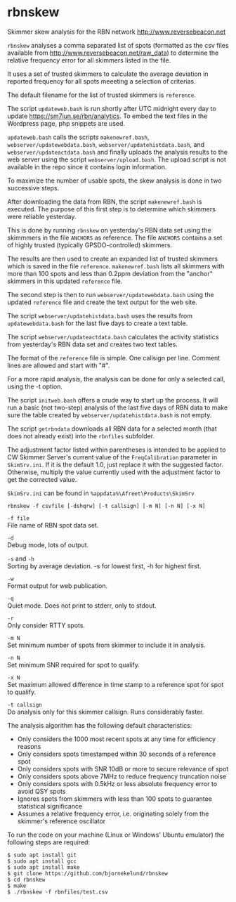 # rbnskew
Skimmer skew analysis for the RBN network http://www.reversebeacon.net

`rbnskew` analyses a comma separated list of spots (formatted as the csv 
files available from http://www.reversebeacon.net/raw_data) to determine
the relative frequency error for all skimmers listed in the file. 

It uses a set of trusted skimmers to calculate the average deviation in reported
frequency for all spots meeeting a selection of criterias.

The default filename for the list of trusted skimmers is `reference`. 

The script `updateweb.bash` is run shortly after UTC midnight every day to 
update https://sm7iun.se/rbn/analytics. To embed the text files in the Wordpress 
page, php snippets are used. 

`updateweb.bash` calls the scripts `makenewref.bash`, `webserver/updatewebdata.bash`, 
`webserver/updatehistdata.bash`, and `webserver/updateactdata.bash` and finally
uploads the analysis results to the web server using the script `webserver/upload.bash`. 
The upload script is not available in the repo since it contains login information. 

To maximize the number of usable spots, the skew analysis is done in two successive steps. 

After downloading the data from RBN, the script `makenewref.bash` is executed.
The purpose of this first step is to determine which skimmers were reliable yesterday.

This is done by running `rbnskew` on yesterday's RBN data set using the skimmmers in the file `ANCHORS` 
as reference. The file `ANCHORS` contains a set of highly trusted (typically GPSDO-controlled) 
skimmers.

The results are then used to create an expanded list of trusted skimmers which is saved in the 
file `reference`. `makenewref.bash` lists all skimmers with more than 100 spots and 
less than 0.2ppm deviation from the "anchor" skimmers in this updated `reference` file. 

The second step is then to run `webserver/updatewebdata.bash` using the updated `reference` 
file and create the text output for the web site.

The script `webserver/updatehistdata.bash` uses the results from `updatewebdata.bash` for 
the last five days to create a text table.

The script `webserver/updateactdata.bash` calculates the activity statistics from yesterday's 
RBN data set and creates two text tables. 

The format of the `reference` file is simple. One callsign per line.
Comment lines are allowed and start with "#". 

For a more rapid analysis, the analysis can be done for only a selected call,
using the -t option.

The script `initweb.bash` offers a crude way to start up the process. 
It will run a basic (not two-step) analysis of the last five days of 
RBN data to make sure the table created by `webserver/updatehistdata.bash` is not empty. 

The script `getrbndata` downloads all RBN data for a selected month (that does not 
already exist) into the `rbnfiles` subfolder.

The adjustment factor listed within parentheses is intended to be applied to
CW Skimmer Server's current value of the `FreqCalibration` parameter in `SkimSrv.ini`.
If it is the default 1.0, just replace it with the suggested factor. Otherwise,
multiply the value currently used with the adjustment factor to get the corrected value.

`SkimSrv.ini` can be found in `%appdata%\Afreet\Products\SkimSrv`

`rbnskew -f csvfile [-dshqrw] [-t callsign] [-m N] [-n N] [-x N]`

 `-f file`\
	File name of RBN spot data set.
	
`-d`\
    Debug mode, lots of output.
	
`-s` and `-h`\
    Sorting by average deviation. -s for lowest first, -h for highest first.
	
`-w`\
    Format output for web publication. 
	
`-q`\
    Quiet mode. Does not print to stderr, only to stdout.
	
`-r`\
    Only consider RTTY spots.
	
`-m N`\
    Set minimum number of spots from skimmer to include it in analysis.
	
`-n N`\
    Set minimum SNR required for spot to qualify.

`-x N`\
    Set maximum allowed difference in time stamp to a reference spot for spot to qualify.

 `-t callsign`\
    Do analysis only for this skimmer callsign. Runs considerably faster.

The analysis algorithm has the following default characteristics:

* Only considers the 1000 most recent spots at any time for efficiency reasons
* Only considers spots timestamped within 30 seconds of a reference spot
* Only considers spots with SNR 10dB or more to secure relevance of spot
* Only considers spots above 7MHz to reduce frequency truncation noise
* Only considers spots with 0.5kHz or less absolute frequency error to avoid QSY spots
* Ignores spots from skimmers with less than 100 spots to guarantee statistical significance
* Assumes a relative frequency error, i.e. originating solely from the skimmer's reference oscillator

To run the code on your machine (Linux or Windows' Ubuntu emulator) the following steps are required:

`$ sudo apt install git`\
`$ sudo apt install gcc`\
`$ sudo apt install make`\
`$ git clone https://github.com/bjornekelund/rbnskew`\
`$ cd rbnskew`\
`$ make`\
`$ ./rbnskew -f rbnfiles/test.csv`
